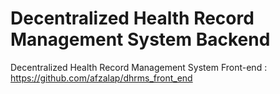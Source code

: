 # Decentralized Health Record Management System Backend
 
Decentralized Health Record Management System Front-end : https://github.com/afzalap/dhrms_front_end
